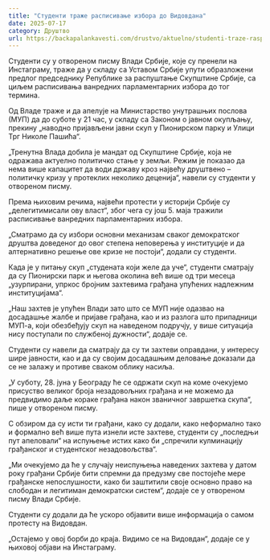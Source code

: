 ```yaml
---
title: "Студенти траже расписивање избора до Видовдана"
date: 2025-07-17
category: Друштво
url: https://backapalankavesti.com/drustvo/aktuelno/studenti-traze-raspisivanje-izbora-do-vidovdana/
---
```


Студенти су у отвореном писму Влади Србије, које су пренели на Инстаграму, траже да у складу са Уставом Србије упути образложени предлог председнику Републике за распуштање Скупштине Србије, са циљем расписивања ванредних парламентарних избора до тог термина.

Од Владе траже и да апелује на Министарство унутрашњих послова (МУП) да до суботе у 21 час, у складу са Законом о јавном окупљању, прекину „наводно пријављени јавни скуп у Пионирском парку и Улици Трг Николе Пашића“.

„Тренутна Влада добила је мандат од Скупштине Србије, која не одражава актуелно политичко стање у земљи. Режим је показао да нема више капацитет да води државу кроз највећу друштвено – политичку кризу у протеклих неколико деценија“, навели су студенти у отвореном писму.

Према њиховим речима, највећи протести у историји Србије су „делегитимисали ову власт“, због чега су још 5. маја тражили расписивање ванредних парламентарних избора.

„Сматрамо да су избори основни механизам сваког демократског друштва доведеног до овог степена неповерења у институције и да алтернативно решење ове кризе не постоји“, додали су студенти.

Када је у питању скуп „студената који желе да уче“, студенти сматрају да су Пионирски парк и његова околина већ више од три месеца „узурпирани, упркос бројним захтевима грађана упућених надлежним институцијама“.

„Наш захтев је упућен Влади зато што се МУП није одазвао на досадашње жалбе и пријаве грађана, као и из разлога што припадници МУП-а, који обезбеђују скуп на наведеном подручју, у више ситуација нису поступали по службеној дужности“, додаје се.

Студенти су навели да сматрају да су ти захтеви оправдани, у интересу шире јавности, као и да су својим досадашњим деловање доказали да се не залажу и противе сваком облику насиља.

„У суботу, 28. јуна у Београду ће се одржати скуп на коме очекујемо присуство великог броја незадовољних грађана и не можемо да предвидимо даље кораке грађана након званичног завршетка скупа“, пише у отвореном писму.

С обзиром да су исти ти грађани, како су додали, како неформално тако и формално већ више пута изнели исте захтеве, студенти су „последњи пут апеловали“ на испуњење истих како би „спречили кулминацију грађанског и студентског незадовољства“.

„Ми очекујемо да ће у случају неиспуњења наведених захтева у датом року грађани Србије бити спремни да предузму све постојеће мере грађанске непослушности, како би заштитили своје основно право на слободан и легитиман демократски систем“, додаје се у отвореном писму Влади Србије.

Студенти су додали да ће ускоро објавити више информација о самом протесту на Видовдан.

„Остајемо у овој борби до краја. Видимо се на Видовдан“, додаје се у њиховој објави на Инстаграму.
